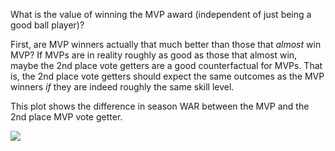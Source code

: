 What is the value of winning the MVP award (independent of just being a
good ball player)?

First, are MVP winners actually that much better than those that
*almost* win MVP? If MVPs are in reality roughly as good as those that
almost win, maybe the 2nd place vote getters are a good counterfactual
for MVPs. That is, the 2nd place vote getters should expect the same
outcomes as the MVP winners *if* they are indeed roughly the same skill
level.

This plot shows the difference in season WAR between the MVP and the 2nd
place MVP vote getter.

![](/assets/unnamed-chunk-1-1.png)
